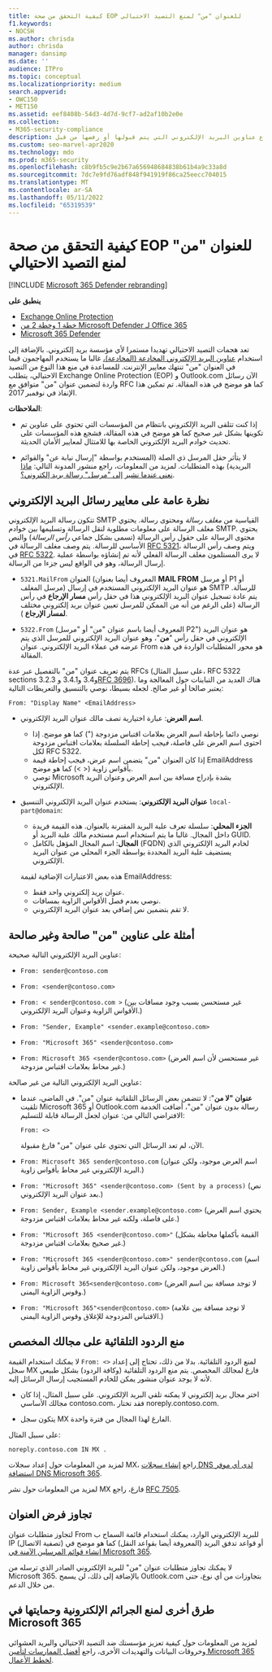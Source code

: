 ```yaml
---
title: كيفية التحقق من صحة EOP للعنوان "من" لمنع التصيد الاحتيالي
f1.keywords:
- NOCSH
ms.author: chrisda
author: chrisda
manager: dansimp
ms.date: ''
audience: ITPro
ms.topic: conceptual
ms.localizationpriority: medium
search.appverid:
- OWC150
- MET150
ms.assetid: eef8408b-54d3-4d7d-9cf7-ad2af10b2e0e
ms.collection:
- M365-security-compliance
description: يمكن للمسؤولين التعرف على أنواع عناوين البريد الإلكتروني التي يتم قبولها أو رفضها من قبل Exchange Online Protection (EOP) Outlook.com للمساعدة في منع التصيد الاحتيالي.
ms.custom: seo-marvel-apr2020
ms.technology: mdo
ms.prod: m365-security
ms.openlocfilehash: c8b9fb5c9e2b67a656948684838b61b4a9c33a8d
ms.sourcegitcommit: 7dc7e9fd76adf848f941919f86ca25eecc704015
ms.translationtype: MT
ms.contentlocale: ar-SA
ms.lasthandoff: 05/11/2022
ms.locfileid: "65319539"
---
```

# <a name="how-eop-validates-the-from-address-to-prevent-phishing"></a>كيفية التحقق من صحة EOP للعنوان "من" لمنع التصيد الاحتيالي

[!INCLUDE [Microsoft 365 Defender rebranding](../includes/microsoft-defender-for-office.md)]

**ينطبق على**
- [Exchange Online Protection](exchange-online-protection-overview.md)
- [خطة 1 وخطة 2 من Microsoft Defender لـ Office 365](defender-for-office-365.md)
- [Microsoft 365 Defender](../defender/microsoft-365-defender.md)

تعد هجمات التصيد الاحتيالي تهديدا مستمرا لأي مؤسسة بريد إلكتروني. بالإضافة إلى استخدام [عناوين البريد الإلكتروني المخادعة (المخادعة)،](anti-spoofing-protection.md) غالبا ما يستخدم المهاجمون قيما في العنوان "من" تنتهك معايير الإنترنت. للمساعدة في منع هذا النوع من التصيد الاحتيالي، يتطلب Exchange Online Protection (EOP) و Outlook.com الآن رسائل واردة لتضمين عنوان "من" متوافق مع RFC كما هو موضح في هذه المقالة. تم تمكين هذا الإنفاذ في نوفمبر 2017.

**الملاحظات**:

- إذا كنت تتلقى البريد الإلكتروني بانتظام من المؤسسات التي تحتوي على عناوين تم تكوينها بشكل غير صحيح كما هو موضح في هذه المقالة، فشجع هذه المؤسسات على تحديث خوادم البريد الإلكتروني الخاصة بها للامتثال لمعايير الأمان الحديثة.

- لا يتأثر حقل المرسل ذي الصلة (المستخدم بواسطة "إرسال نيابة عن" والقوائم البريدية) بهذه المتطلبات. لمزيد من المعلومات، راجع منشور المدونة التالي: [ماذا نعني عندما نشير إلى "مرسل" رسالة بريد إلكتروني؟](/archive/blogs/tzink/what-do-we-mean-when-we-refer-to-the-sender-of-an-email).

## <a name="an-overview-of-email-message-standards"></a>نظرة عامة على معايير رسائل البريد الإلكتروني

تتكون رسالة البريد الإلكتروني SMTP القياسية من *مغلف رسالة* ومحتوى رسالة. يحتوي مغلف الرسالة على معلومات مطلوبة لنقل الرسالة وتسليمها بين خوادم SMTP. يحتوي محتوى الرسالة على حقول رأس الرسالة (تسمى بشكل جماعي *رأس الرسالة*) والنص الأساسي للرسالة. يتم وصف مغلف الرسالة في [RFC 5321](https://tools.ietf.org/html/rfc5321)، ويتم وصف رأس الرسالة في [RFC 5322](https://tools.ietf.org/html/rfc5322). لا يرى المستلمون مغلف الرسالة الفعلي لأنه تم إنشاؤه بواسطة عملية إرسال الرسالة، وهو في الواقع ليس جزءا من الرسالة.

- `5321.MailFrom` العنوان (المعروف أيضا بعنوان **MAIL FROM** أو مرسل P1 أو مرسل المغلف) هو عنوان البريد الإلكتروني المستخدم في إرسال SMTP للرسالة. يتم عادة تسجيل عنوان البريد الإلكتروني هذا في حقل رأس **مسار الإرجاع** في رأس الرسالة (على الرغم من أنه من الممكن للمرسل تعيين عنوان بريد إلكتروني مختلف **لمسار الإرجاع** ).

- `5322.From` (المعروف أيضا باسم عنوان "من" أو "مرسل P2") هو عنوان البريد الإلكتروني في حقل رأس "**من**"، وهو عنوان البريد الإلكتروني للمرسل الذي يتم عرضه في عملاء البريد الإلكتروني. عنوان From هو محور المتطلبات الواردة في هذه المقالة.

يتم تعريف عنوان "من" بالتفصيل عبر عدة RFCs (على سبيل المثال، RFC 5322 sections 3.2.3 و3.4 و3.4.1 [وRFC 3696](https://tools.ietf.org/html/rfc3696)). هناك العديد من التباينات حول المعالجة وما يعتبر صالحا أو غير صالح. لجعله بسيطا، نوصي بالتنسيق والتعريظات التالية:

`From: "Display Name" <EmailAddress>`

- **اسم العرض**: عبارة اختيارية تصف مالك عنوان البريد الإلكتروني.

  - نوصي دائما بإحاطة اسم العرض بعلامات اقتباس مزدوجة (") كما هو موضح. إذا احتوى اسم العرض على فاصلة، _فيجب_ إحاطة السلسلة بعلامات اقتباس مزدوجة لكل RFC 5322.
  - إذا كان العنوان "من" يتضمن اسم عرض، فيجب إحاطة قيمة EmailAddress بأقواس زاوية (< >) كما هو موضح.
  - توصي Microsoft بشدة بإدراج مسافة بين اسم العرض وعنوان البريد الإلكتروني.

- **عنوان البريد الإلكتروني**: يستخدم عنوان البريد الإلكتروني التنسيق `local-part@domain`:

  - **الجزء المحلي**: سلسلة تعرف علبة البريد المقترنة بالعنوان. هذه القيمة فريدة داخل المجال. غالبا ما يتم استخدام اسم مستخدم مالك علبة البريد أو GUID.
  - **المجال**: اسم المجال المؤهل بالكامل (FQDN) لخادم البريد الإلكتروني الذي يستضيف علبة البريد المحددة بواسطة الجزء المحلي من عنوان البريد الإلكتروني.

  هذه بعض الاعتبارات الإضافية لقيمة EmailAddress:

  - عنوان بريد إلكتروني واحد فقط.
  - نوصي بعدم فصل الأقواس الزاوية بمسافات.
  - لا تقم بتضمين نص إضافي بعد عنوان البريد الإلكتروني.

## <a name="examples-of-valid-and-invalid-from-addresses"></a>أمثلة على عناوين "من" صالحة وغير صالحة

عناوين البريد الإلكتروني التالية صحيحة:

- `From: sender@contoso.com`

- `From: <sender@contoso.com>`

- `From: < sender@contoso.com >` (غير مستحسن بسبب وجود مسافات بين الأقواس الزاوية وعنوان البريد الإلكتروني.)

- `From: "Sender, Example" <sender.example@contoso.com>`

- `From: "Microsoft 365" <sender@contoso.com>`

- `From: Microsoft 365 <sender@contoso.com>` (غير مستحسن لأن اسم العرض غير محاط بعلامات اقتباس مزدوجة.)

عناوين البريد الإلكتروني التالية من غير صالحة:

- **عنوان "لا من**": لا تتضمن بعض الرسائل التلقائية عنوان "من". في الماضي، عندما تلقيت Microsoft 365 أو Outlook.com رسالة بدون عنوان "من"، أضافت الخدمة الافتراضي التالي من: عنوان لجعل الرسالة قابلة للتسليم:

  `From: <>`

  الآن، لم تعد الرسائل التي تحتوي على عنوان "من" فارغ مقبولة.

- `From: Microsoft 365 sender@contoso.com` (اسم العرض موجود، ولكن عنوان البريد الإلكتروني غير محاط بأقواس زاوية.)

- `From: "Microsoft 365" <sender@contoso.com> (Sent by a process)` (نص بعد عنوان البريد الإلكتروني.)

- `From: Sender, Example <sender.example@contoso.com>` (يحتوي اسم العرض على فاصلة، ولكنه غير محاط بعلامات اقتباس مزدوجة.)

- `From: "Microsoft 365 <sender@contoso.com>"` (القيمة بأكملها محاطة بشكل غير صحيح بعلامات اقتباس مزدوجة.)

- `From: "Microsoft 365 <sender@contoso.com>" sender@contoso.com` (اسم العرض موجود، ولكن عنوان البريد الإلكتروني غير محاط بأقواس زاوية.)

- `From: Microsoft 365<sender@contoso.com>` (لا توجد مسافة بين اسم العرض وقوس الزاوية اليمنى.)

- `From: "Microsoft 365"<sender@contoso.com>` (لا توجد مسافة بين علامة الاقتباس المزدوجة للإغلاق وقوس الزاوية اليمنى.)

## <a name="suppress-auto-replies-to-your-custom-domain"></a>منع الردود التلقائية على مجالك المخصص

لا يمكنك استخدام القيمة `From: <>` لمنع الردود التلقائية. بدلا من ذلك، تحتاج إلى إعداد سجل MX فارغ لمجالك المخصص. يتم منع الردود التلقائية (وكافة الردود) بشكل طبيعي لأنه لا يوجد عنوان منشور يمكن للخادم المستجيب إرسال الرسائل إليه.

- اختر مجال بريد إلكتروني لا يمكنه تلقي البريد الإلكتروني. على سبيل المثال، إذا كان مجالك الأساسي contoso.com، فقد تختار noreply.contoso.com.

- يتكون سجل MX الفارغ لهذا المجال من فترة واحدة.

على سبيل المثال:

```text
noreply.contoso.com IN MX .
```

لمزيد من المعلومات حول إعداد سجلات MX، راجع [إنشاء سجلات DNS لدى أي موفر استضافة DNS Microsoft 365](../../admin/get-help-with-domains/create-dns-records-at-any-dns-hosting-provider.md).

لمزيد من المعلومات حول نشر MX فارغ، راجع [RFC 7505](https://tools.ietf.org/html/rfc7505).

## <a name="override-from-address-enforcement"></a>تجاوز فرض العنوان

لتجاوز متطلبات عنوان From للبريد الإلكتروني الوارد، يمكنك استخدام قائمة السماح ب IP (تصفية الاتصال) أو قواعد تدفق البريد (المعروفة أيضا بقواعد النقل) كما هو موضح في [إنشاء قوائم المرسلين الآمنة في Microsoft 365](create-safe-sender-lists-in-office-365.md).

لا يمكنك تجاوز متطلبات عنوان "من" للبريد الإلكتروني الصادر الذي ترسله من Microsoft 365. بالإضافة إلى ذلك، لن يسمح Outlook.com بتجاوزات من أي نوع، حتى من خلال الدعم.

## <a name="other-ways-to-prevent-and-protect-against-cybercrimes-in-microsoft-365"></a>طرق أخرى لمنع الجرائم الإلكترونية وحمايتها في Microsoft 365

لمزيد من المعلومات حول كيفية تعزيز مؤسستك ضد التصيد الاحتيالي والبريد العشوائي وخروقات البيانات والتهديدات الأخرى، راجع [أفضل الممارسات لتأمين Microsoft 365 لخطط الأعمال](../../admin/security-and-compliance/secure-your-business-data.md).
